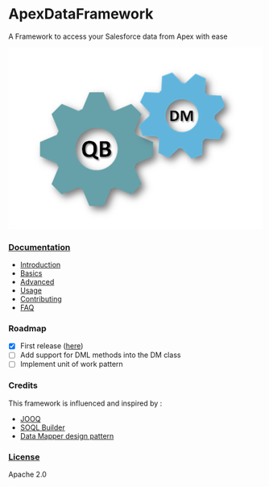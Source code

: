 # ApexDataFramework

A Framework to access your Salesforce data from Apex with ease


![overview](/docs/assets/overview.PNG)


### [Documentation](/docs/README.md)
* [Introduction](/docs/INTRO.md)
* [Basics](/docs/basics/README.md)
* [Advanced](/docs/advanced/README.md)
* [Usage](/docs/USAGE.md)
* [Contributing](/docs/CONTRIBUTE.md)
* [FAQ](/docs/FAQ.md)

### Roadmap

- [x] First release ([here](https://github.com/benahm/ApexDataFramework/releases/tag/v0.1))
- [ ] Add support for DML methods into the DM class
- [ ] Implement unit of work pattern

### Credits
This framework is influenced and inspired by :

* [JOOQ](http://www.jooq.org/)
* [SOQL Builder](http://apex-commons.github.io/query/soql-builder/)
* [Data Mapper design pattern](http://richard.jp.leguen.ca/tutoring/soen343-f2010/tutorials/implementing-data-mapper/)

### [License](LICENSE)

Apache 2.0
